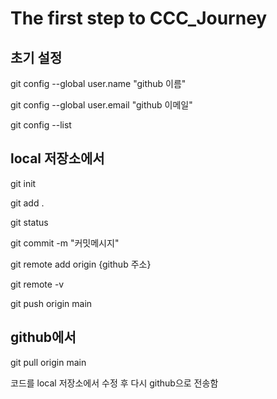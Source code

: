# The first step to CCC_Journey


## 초기 설정

git config --global user.name "github 이름"

git config --global user.email "github 이메일"

git config --list


## local 저장소에서

git init

git add . 

git status

git commit -m "커밋메시지"

git remote add origin {github 주소}

git remote -v 

git push origin main



## github에서

git pull origin main

코드를 local 저장소에서 수정 후 다시 github으로 전송함
